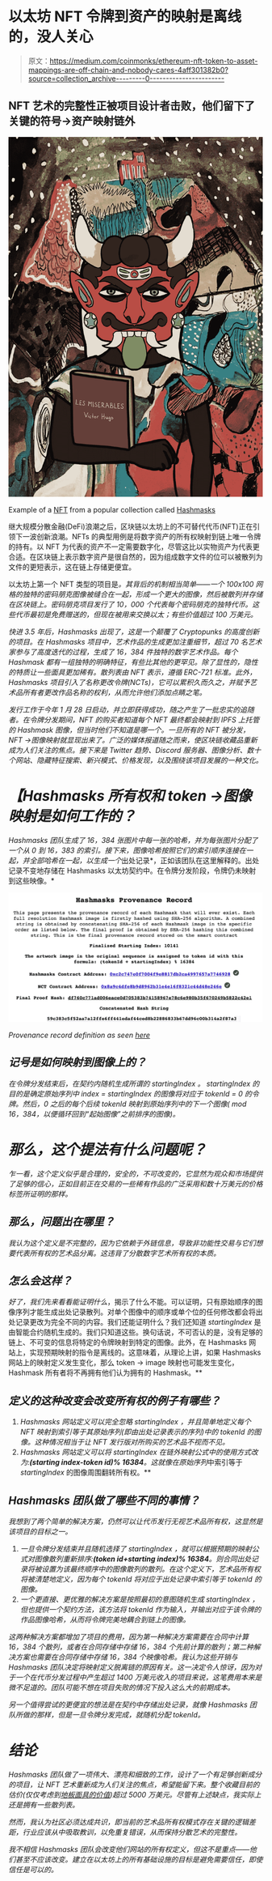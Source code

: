 # 以太坊 NFT 令牌到资产的映射是离线的，没人关心

> 原文：<https://medium.com/coinmonks/ethereum-nft-token-to-asset-mappings-are-off-chain-and-nobody-cares-4aff301382b0?source=collection_archive---------0----------------------->

## NFT 艺术的完整性正被项目设计者击败，他们留下了关键的符号→资产映射链外

![](img/1d8f4850d5dc09dbd47b37e38bb32676.png)

Example of a [NFT](https://opensea.io/assets/0xc2c747e0f7004f9e8817db2ca4997657a7746928/13378) from a popular collection called [Hashmasks](http://thehashmasks.com)

继大规模分散金融(DeFi)浪潮之后，区块链以太坊上的不可替代代币(NFT)正在引领下一波创新浪潮。NFTs 的典型用例是将数字资产的所有权映射到链上唯一令牌的持有。以 NFT 为代表的资产不一定需要数字化，尽管这比以实物资产为代表更合适。在区块链上表示数字资产是很自然的，因为组成数字文件的位可以被散列为文件的更短表示，这在链上存储更便宜。

以太坊上第一个 NFT 类型的项目是[](https://www.larvalabs.com/cryptopunks)*。其背后的机制相当简单——一个 100x100 网格的独特的密码朋克图像被缝合在一起，形成一个更大的图像，然后被散列并存储在区块链上。密码朋克项目发行了 10，000 个代表每个密码朋克的独特代币。这些代币最初是免费赠送的，但现在被用来交换以太；有些价值超过 100 万美元。*

*快进 3.5 年后，Hashmasks 出现了，这是一个颠覆了 Cryptopunks 的高度创新的项目。在 Hashmasks 项目中，艺术作品的生成更加注重细节，超过 70 名艺术家参与了高度迭代的过程，生成了 16，384 件独特的数字艺术作品。每个 Hashmask 都有一组独特的明确特征，有些比其他的更罕见。除了显性的，隐性的特质让一些面具更加稀有。散列表由 NFT 表示，遵循 ERC-721 标准。此外，Hashmasks 项目引入了名称更改令牌(NCTs)，它可以累积久而久之，并赋予艺术品所有者更改作品名称的权利，从而允许他们添加点睛之笔。*

*发行工作于今年 1 月 28 日启动，并立即获得成功，随之产生了一批忠实的追随者。在令牌分发期间，NFT 的购买者知道每个 NFT 最终都会映射到 IPFS 上托管的 Hashmask 图像，但当时他们不知道是哪一个。一旦所有的 NFT 被分发，NFT →图像映射就显现出来了。广泛的媒体报道随之而来，使区块链收藏品重新成为人们关注的焦点。接下来是 Twitter 趋势、Discord 服务器、图像分析、数十个网站、隐藏特征搜索、新兴模式、价格发现，以及围绕该项目发展的一种文化。*

# *【Hashmasks 所有权和 token →图像映射是如何工作的？*

*Hashmasks 团队生成了 16，384 张图片中每一张的哈希，并为每张图片分配了一个从 0 到 16，383 的索引。接下来，图像哈希按照它们的索引顺序连接在一起，并全部哈希在一起，以生成一个*出处记录*，正如该团队在这里解释的。出处记录不变地存储在 Hashmasks 以太坊契约中。在令牌分发阶段，令牌仍未映射到这些映像。*

*![](img/0cd489e719d4c9d196cd55244121853b.png)*

*Provenance record definition as seen [here](https://www.thehashmasks.com/provenance.html)*

## ***记号是如何映射到图像上的？***

*在令牌分发结束后，在契约内随机生成所谓的 *startingIndex* 。 *startingIndex* 的目的是确定原始序列中 index = *startingIndex* 的图像将对应于 *tokenId* = 0 的令牌。然后，0 之后的每个后续 tokenId 映射到原始序列中的下一个图像( *mod* 16，384，以便循环回到“起始图像”之前排序的图像)。*

# ***那么，这个提法有什么问题呢？***

*乍一看，这个定义似乎是合理的，安全的，不可改变的，它显然为观众和市场提供了足够的信心，正如目前正在交易的一些稀有作品的广泛采用和数十万美元的价格标签所证明的那样。*

## ***那么，问题出在哪里？***

*我认为这个定义是不完整的，因为它依赖于外链信息，导致非功能性交易与它们想要代表所有权的艺术品分离。这违背了分散数字艺术所有权的本质。*

## *怎么会这样？*

*好了，我们先来看看能证明什么*，揭示了什么不能。可以证明，只有原始顺序的图像序列才能生成出处记录散列。对单个图像中的顺序或单个位的任何修改都会将出处记录更改为完全不同的内容。我们还能证明什么？我们还知道 *startingIndex* 是由智能合约随机生成的。我们只知道这些。换句话说，不可否认的是，没有足够的链上、不可变的信息将特定的令牌映射到特定的图像。此外，在 Hashmasks 网站上，实现预期映射的指令是离线的。这意味着，从理论上讲，如果 Hashmasks 网站上的映射定义发生变化，那么 token → image 映射也可能发生变化，Hashmask 所有者将不再拥有他们认为拥有的 Hashmask。**

## *定义的这种改变会改变所有权的例子有哪些？*

1.  *Hashmasks 网站定义可以完全忽略 *startingIndex* ，并且简单地定义每个 NFT 映射到索引等于其原始序列(即由出处记录表示的序列)中的 *tokenId* 的图像。这种情况相当于让 NFT 发行版对所购买的艺术品不视而不见。*
2.  *Hashmasks 网站定义可以将 *startingIndex* 在链外映射公式中的使用方式改为:**(starting index-token id)% 16384**。这就像在原始序列*中索引等于 *startingIndex* 的图像周围翻转所有权。**

## *Hashmasks 团队做了哪些不同的事情？*

*我想到了两个简单的解决方案，仍然可以让代币发行无视艺术品所有权，这显然是该项目的目标之一。*

1.  *一旦令牌分发结束并且随机选择了 *startingIndex* ，就可以根据预期的映射公式对图像散列重新排序:**(token id+starting index)% 16384**。则合同出处记录将被设置为该最终顺序中的图像散列的散列。在这个定义下，艺术品所有权将被清楚地定义，因为每个 *tokenId* 将对应于出处记录中索引等于 *tokenId* 的图像。*
2.  *一个更直接、更优雅的解决方案是按照最初的意图随机生成 *startingIndex* ，但也提供一个契约方法，该方法将 *tokenId* 作为输入，并输出对应于该令牌的作品图像哈希，从而将令牌完美地耦合到链上的图像。*

*这两种解决方案都增加了项目的费用，因为第一种解决方案需要在合同中计算 16，384 个散列，或者在合同存储中存储 16，384 个先前计算的散列；第二种解决方案也需要在合同存储中存储 16，384 个映像哈希。我认为这些开销与 Hashmasks 团队决定将映射定义脱离链的原因有关。这一决定令人惊讶，因为对于一个在代币分发过程中产生超过 1400 万美元收入的项目来说，这笔费用本来是微不足道的。团队可能不想在项目失败的情况下投入这么大的前期成本。*

*另一个值得尝试的更便宜的想法是在契约中存储出处记录，就像 Hashmasks 团队所做的那样，但是一旦令牌分发完成，就随机分配 tokenId。*

# *结论*

*Hashmasks 团队做了一项伟大、漂亮和细致的工作，设计了一个有足够创新成分的项目，让 NFT 艺术重新成为人们关注的焦点，希望能留下来。整个收藏目前的估价(仅仅考虑到[地板面具的价值](https://www.coingecko.com/en/coins/nftx-hashmasks-index))超过 5000 万美元。尽管有上述缺点，我实际上还是拥有一些散列表。*

*然而，我认为社区必须达成共识，即当前的艺术品所有权模式存在关键的逻辑差距，行业应该从中吸取教训，以免重复错误，从而保持分散艺术的完整性。*

*我不相信 Hashmasks 团队会改变他们网站的所有权定义，但这不是重点——他们甚至不应该改变。建立在以太坊上的所有基础设施的目标是避免需要信任，即使信任是可以的。*